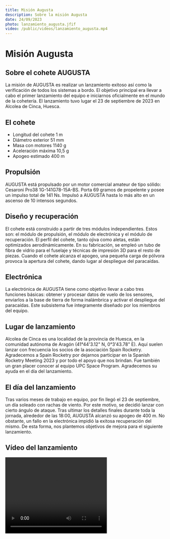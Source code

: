 ```yaml
---
title: Misión Augusta
description: Sobre la misión Augusta
date: 24/09/2023
photo: lanzamiento_augusta.jfif
video: /public/videos/lanzamiento_augusta.mp4
---
```


# Misión Augusta

## Sobre el cohete AUGUSTA

La misión de AUGUSTA es realizar un lanzamiento exitoso así como la verificación de todos los sistemas a bordo. El objetivo principal era llevar a cabo el primer lanzamiento del equipo e iniciarnos oficialmente en el mundo de la cohetería. El lanzamiento tuvo lugar el 23 de septiembre de 2023 en Alcolea de Cinca, Huesca.

## El cohete

- Longitud del cohete 1 m
- Diámetro exterior 51 mm
- Masa con motores 1140 g
- Aceleración máxima 10,5 g
- Apogeo estimado 400 m

## Propulsión

AUGUSTA está propulsado por un motor comercial amateur de tipo sólido: Cesaroni Pro38 1G-141G78-15A-BS. Porta 69 gramos de propelente y posee un impulso total de 141 Ns. Impulsó a AUGUSTA hasta lo más alto en un ascenso de 10 intensos segundos.

## Diseño y recuperación

El cohete está construido a partir de tres módulos independientes. Estos son: el módulo de propulsión, el módulo de electrónica y el módulo de recuperación. El perfil del cohete, tanto ojiva como aletas, están optimizados aerodinámicamente. En su fabricación, se empleó un tubo de fibra de vidrio para el fuselaje y técnicas de impresión 3D para el resto de piezas. Cuando el cohete alcanza el apogeo, una pequeña carga de pólvora provoca la apertura del cohete, dando lugar al despliegue del paracaídas. 

## Electrónica

La electrónica de AUGUSTA tiene como objetivo llevar a cabo tres funciones básicas: obtener y procesar datos de vuelo de los sensores, enviarlos a la base de tierra de forma inalámbrica y activar el despliegue del paracaídas. Este subsistema fue íntegramente diseñado por los miembros del equipo.

## Lugar de lanzamiento

Alcolea de Cinca es una localidad de la provincia de Huesca, en la comunidad autónoma de Aragón (41°44'3.12" N, 0°3'43.78" E). Aquí suelen lanzar con frecuencia los socios de la asociación Spain Rocketry. Agradecemos a Spain Rocketry por dejarnos participar en la Spanish Rocketry Meeting 2023 y por todo el apoyo que nos brindan. Fue también un gran placer conocer al equipo UPC Space Program. Agradecemos su ayuda en el día del lanzamiento.

## El día del lanzamiento

Tras varios meses de trabajo en equipo, por fin llegó el 23 de septiembre, un día soleado con rachas de viento. Por este motivo, se decidió lanzar con cierto ángulo de ataque. Tras ultimar los detalles finales durante toda la jornada, alrededor de las 18:00, AUGUSTA alcanzó su apogeo de 400 m. No obstante, un fallo en la electrónica impidió la exitosa recuperación del mismo. De esta forma, nos plantemos objetivos de mejora para el siguiente lanzamiento.

## Vídeo del lanzamiento

<video width="320" height="240" controls>
  <source src="/videos/lanzamiento_augusta.mp4" type="video/mp4">
  Tu navegador no soporta el elemento de vídeo.
</video>